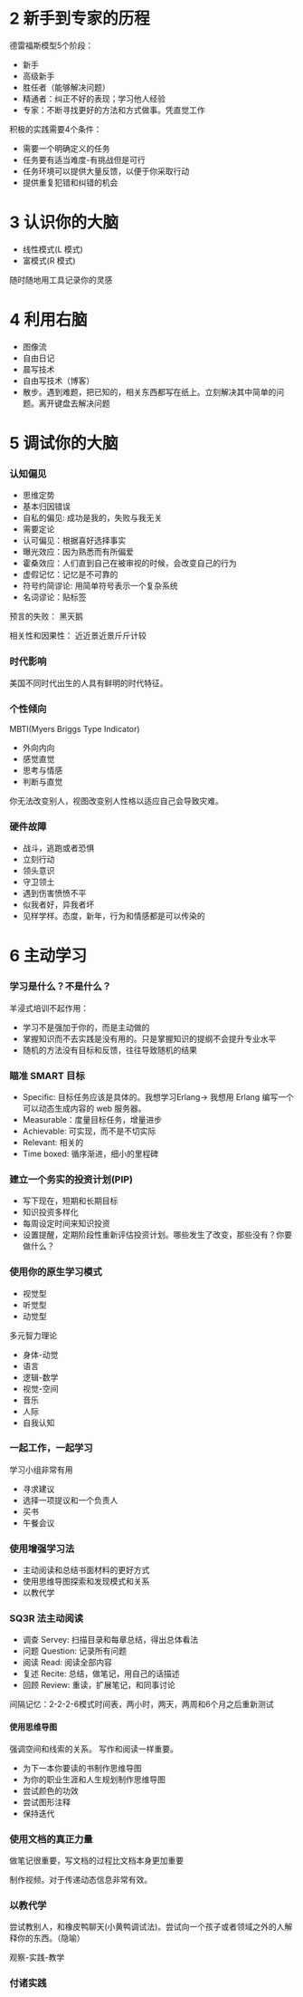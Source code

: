 # 2 新手到专家的历程

德雷福斯模型5个阶段：

- 新手
- 高级新手
- 胜任者（能够解决问题）
- 精通者：纠正不好的表现；学习他人经验
- 专家：不断寻找更好的方法和方式做事。凭直觉工作

积极的实践需要4个条件：

- 需要一个明确定义的任务
- 任务要有适当难度-有挑战但是可行
- 任务环境可以提供大量反馈，以便于你采取行动
- 提供重复犯错和纠错的机会

# 3 认识你的大脑

- 线性模式(L 模式)
- 富模式(R 模式)

随时随地用工具记录你的灵感

# 4 利用右脑

- 图像流
- 自由日记
- 晨写技术
- 自由写技术（博客）
- 散步。遇到难题，把已知的，相关东西都写在纸上。立刻解决其中简单的问题。离开键盘去解决问题

# 5 调试你的大脑

### 认知偏见

- 思维定势
- 基本归因错误
- 自私的偏见: 成功是我的，失败与我无关
- 需要定论
- 认可偏见：根据喜好选择事实
- 曝光效应：因为熟悉而有所偏爱
- 霍桑效应：人们直到自己在被审视的时候，会改变自己的行为
- 虚假记忆：记忆是不可靠的
- 符号约简谬论: 用简单符号表示一个复杂系统
- 名词谬论：贴标签

预言的失败： 黑天鹅

相关性和因果性： 近近景近景斤斤计较

### 时代影响

美国不同时代出生的人具有鲜明的时代特征。

### 个性倾向

MBTI(Myers Briggs Type Indicator)

- 外向内向
- 感觉直觉
- 思考与情感
- 判断与直觉

你无法改变别人，视图改变别人性格以适应自己会导致灾难。

### 硬件故障

- 战斗，逃跑或者恐惧
- 立刻行动
- 领头意识
- 守卫领土
- 遇到伤害愤愤不平
- 似我者好，异我者坏
- 见样学样。态度，新年，行为和情感都是可以传染的

# 6 主动学习

### 学习是什么？不是什么？
羊浸式培训不起作用：

- 学习不是强加于你的，而是主动做的
- 掌握知识而不去实践是没有用的。只是掌握知识的提纲不会提升专业水平
- 随机的方法没有目标和反馈，往往导致随机的结果

### 瞄准 SMART 目标

- Specific: 目标任务应该是具体的。我想学习Erlang-> 我想用 Erlang 编写一个可以动态生成内容的 web 服务器。
- Measurable：度量目标任务，增量进步
- Achievable: 可实现，而不是不切实际
- Relevant: 相关的
- Time boxed: 循序渐进，细小的里程碑

### 建立一个务实的投资计划(PIP)

- 写下现在，短期和长期目标
- 知识投资多样化
- 每周设定时间来知识投资
- 设置提醒，定期阶段性重新评估投资计划。哪些发生了改变，那些没有？你要做什么？

### 使用你的原生学习模式

- 视觉型
- 听觉型
- 动觉型

多元智力理论

- 身体-动觉
- 语言
- 逻辑-数学
- 视觉-空间
- 音乐
- 人际
- 自我认知

### 一起工作，一起学习

学习小组非常有用

- 寻求建议
- 选择一项提议和一个负责人
- 买书
- 午餐会议

### 使用增强学习法

- 主动阅读和总结书面材料的更好方式
- 使用思维导图探索和发现模式和关系
- 以教代学

### SQ3R 法主动阅读

- 调查 Servey: 扫描目录和每章总结，得出总体看法
- 问题 Question: 记录所有问题
- 阅读 Read: 阅读全部内容
- 复述 Recite: 总结，做笔记，用自己的话描述
- 回顾 Review: 重读，扩展笔记，和同事讨论

间隔记忆：2-2-2-6模式时间表，两小时，两天，两周和6个月之后重新测试

#### 使用思维导图

强调空间和线索的关系。
写作和阅读一样重要。

- 为下一本你要读的书制作思维导图
- 为你的职业生涯和人生规划制作思维导图
- 尝试颜色的功效
- 尝试图形注释
- 保持迭代

### 使用文档的真正力量

做笔记很重要，写文档的过程比文档本身更加重要

制作视频。对于传递动态信息非常有效。

### 以教代学

尝试教别人，和橡皮鸭聊天(小黄鸭调试法)。尝试向一个孩子或者领域之外的人解释你的东西。（隐喻）

观察-实践-教学

### 付诸实践
